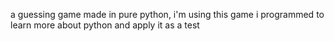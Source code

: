 a guessing game made in pure python, i'm using this game i programmed to learn more about python and apply it as a test